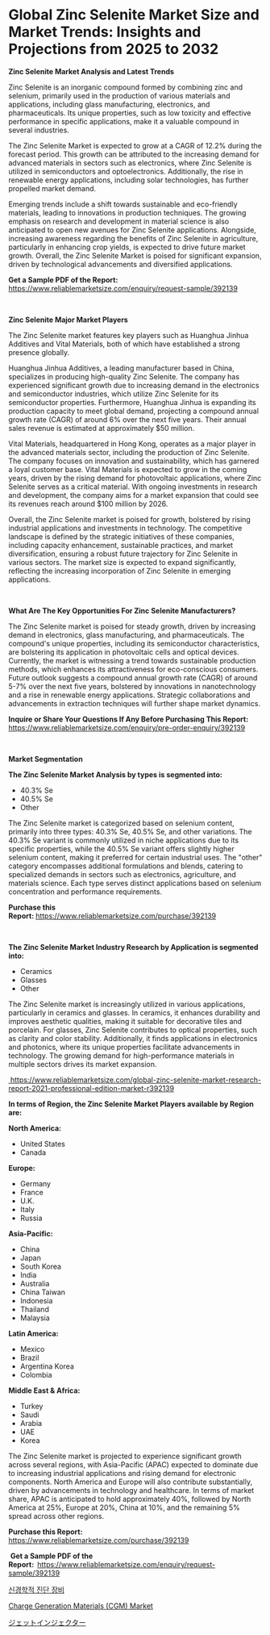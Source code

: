 <p><h1>Global Zinc Selenite Market Size and Market Trends: Insights and Projections from 2025 to 2032</h1></p><p><strong>Zinc Selenite Market Analysis and Latest Trends</strong></p>
<p><p>Zinc Selenite is an inorganic compound formed by combining zinc and selenium, primarily used in the production of various materials and applications, including glass manufacturing, electronics, and pharmaceuticals. Its unique properties, such as low toxicity and effective performance in specific applications, make it a valuable compound in several industries.</p><p>The Zinc Selenite Market is expected to grow at a CAGR of 12.2% during the forecast period. This growth can be attributed to the increasing demand for advanced materials in sectors such as electronics, where Zinc Selenite is utilized in semiconductors and optoelectronics. Additionally, the rise in renewable energy applications, including solar technologies, has further propelled market demand. </p><p>Emerging trends include a shift towards sustainable and eco-friendly materials, leading to innovations in production techniques. The growing emphasis on research and development in material science is also anticipated to open new avenues for Zinc Selenite applications. Alongside, increasing awareness regarding the benefits of Zinc Selenite in agriculture, particularly in enhancing crop yields, is expected to drive future market growth. Overall, the Zinc Selenite Market is poised for significant expansion, driven by technological advancements and diversified applications.</p></p>
<p><strong>Get a Sample PDF of the Report:&nbsp;</strong> <a href="https://www.reliablemarketsize.com/enquiry/request-sample/392139?utm_campaign=1886&utm_medium=2&utm_source=Github&utm_content=ia&utm_term=17012025&utm_id=zinc-selenite">https://www.reliablemarketsize.com/enquiry/request-sample/392139</a></p>
<p>&nbsp;</p>
<p><strong>Zinc Selenite Major Market Players</strong></p>
<p><p>The Zinc Selenite market features key players such as Huanghua Jinhua Additives and Vital Materials, both of which have established a strong presence globally. </p><p>Huanghua Jinhua Additives, a leading manufacturer based in China, specializes in producing high-quality Zinc Selenite. The company has experienced significant growth due to increasing demand in the electronics and semiconductor industries, which utilize Zinc Selenite for its semiconductor properties. Furthermore, Huanghua Jinhua is expanding its production capacity to meet global demand, projecting a compound annual growth rate (CAGR) of around 6% over the next five years. Their annual sales revenue is estimated at approximately $50 million.</p><p>Vital Materials, headquartered in Hong Kong, operates as a major player in the advanced materials sector, including the production of Zinc Selenite. The company focuses on innovation and sustainability, which has garnered a loyal customer base. Vital Materials is expected to grow in the coming years, driven by the rising demand for photovoltaic applications, where Zinc Selenite serves as a critical material. With ongoing investments in research and development, the company aims for a market expansion that could see its revenues reach around $100 million by 2026.</p><p>Overall, the Zinc Selenite market is poised for growth, bolstered by rising industrial applications and investments in technology. The competitive landscape is defined by the strategic initiatives of these companies, including capacity enhancement, sustainable practices, and market diversification, ensuring a robust future trajectory for Zinc Selenite in various sectors. The market size is expected to expand significantly, reflecting the increasing incorporation of Zinc Selenite in emerging applications.</p></p>
<p>&nbsp;</p>
<p><strong>What Are The Key Opportunities For Zinc Selenite Manufacturers?</strong></p>
<p><p>The Zinc Selenite market is poised for steady growth, driven by increasing demand in electronics, glass manufacturing, and pharmaceuticals. The compound's unique properties, including its semiconductor characteristics, are bolstering its application in photovoltaic cells and optical devices. Currently, the market is witnessing a trend towards sustainable production methods, which enhances its attractiveness for eco-conscious consumers. Future outlook suggests a compound annual growth rate (CAGR) of around 5-7% over the next five years, bolstered by innovations in nanotechnology and a rise in renewable energy applications. Strategic collaborations and advancements in extraction techniques will further shape market dynamics.</p></p>
<p><strong>Inquire or Share Your Questions If Any Before Purchasing This Report:</strong> <a href="https://www.reliablemarketsize.com/enquiry/pre-order-enquiry/392139?utm_campaign=1886&utm_medium=2&utm_source=Github&utm_content=ia&utm_term=17012025&utm_id=zinc-selenite">https://www.reliablemarketsize.com/enquiry/pre-order-enquiry/392139</a></p>
<p>&nbsp;</p>
<p><strong>Market Segmentation</strong></p>
<p><strong>The Zinc Selenite Market Analysis by types is segmented into:</strong></p>
<p><ul><li>40.3% Se</li><li>40.5% Se</li><li>Other</li></ul></p>
<p><p>The Zinc Selenite market is categorized based on selenium content, primarily into three types: 40.3% Se, 40.5% Se, and other variations. The 40.3% Se variant is commonly utilized in niche applications due to its specific properties, while the 40.5% Se variant offers slightly higher selenium content, making it preferred for certain industrial uses. The "other" category encompasses additional formulations and blends, catering to specialized demands in sectors such as electronics, agriculture, and materials science. Each type serves distinct applications based on selenium concentration and performance requirements.</p></p>
<p><strong>Purchase this Report:&nbsp;</strong><a href="https://www.reliablemarketsize.com/purchase/392139?utm_campaign=1886&utm_medium=2&utm_source=Github&utm_content=ia&utm_term=17012025&utm_id=zinc-selenite">https://www.reliablemarketsize.com/purchase/392139</a></p>
<p>&nbsp;</p>
<p><strong>The Zinc Selenite Market Industry Research by Application is segmented into:</strong></p>
<p><ul><li>Ceramics</li><li>Glasses</li><li>Other</li></ul></p>
<p><p>The Zinc Selenite market is increasingly utilized in various applications, particularly in ceramics and glasses. In ceramics, it enhances durability and improves aesthetic qualities, making it suitable for decorative tiles and porcelain. For glasses, Zinc Selenite contributes to optical properties, such as clarity and color stability. Additionally, it finds applications in electronics and photonics, where its unique properties facilitate advancements in technology. The growing demand for high-performance materials in multiple sectors drives its market expansion.</p></p>
<p><a href="https://www.reliablemarketsize.com/global-zinc-selenite-market-research-report-2021-professional-edition-market-r392139?utm_campaign=1886&utm_medium=2&utm_source=Github&utm_content=ia&utm_term=17012025&utm_id=zinc-selenite">&nbsp;https://www.reliablemarketsize.com/global-zinc-selenite-market-research-report-2021-professional-edition-market-r392139</a></p>
<p><strong>In terms of Region, the Zinc Selenite Market Players available by Region are:</strong></p>
<p>
    <p> <strong> North America: </strong>
        <ul>
            <li>United States</li>
            <li>Canada</li>
        </ul>
        </p> 
    <p> <strong> Europe: </strong>
        <ul>
            <li>Germany</li>
            <li>France</li>
            <li>U.K.</li>
            <li>Italy</li>
            <li>Russia</li>
        </ul>
        </p> 
    <p> <strong> Asia-Pacific: </strong>
        <ul>
            <li>China</li>
            <li>Japan</li>
            <li>South Korea</li>
            <li>India</li>
            <li>Australia</li>
            <li>China Taiwan</li>
            <li>Indonesia</li>
            <li>Thailand</li>
            <li>Malaysia</li>
        </ul>
        </p> 
    <p> <strong> Latin America: </strong>
        <ul>
            <li>Mexico</li>
            <li>Brazil</li>
            <li>Argentina Korea</li>
            <li>Colombia</li>
        </ul>
        </p> 
    <p> <strong> Middle East & Africa: </strong>
        <ul>
            <li>Turkey</li>
            <li>Saudi</li>
            <li>Arabia</li>
            <li>UAE</li>
            <li>Korea</li>
        </ul>
    </p>
    </p>
<p><p>The Zinc Selenite market is projected to experience significant growth across several regions, with Asia-Pacific (APAC) expected to dominate due to increasing industrial applications and rising demand for electronic components. North America and Europe will also contribute substantially, driven by advancements in technology and healthcare. In terms of market share, APAC is anticipated to hold approximately 40%, followed by North America at 25%, Europe at 20%, China at 10%, and the remaining 5% spread across other regions.</p></p>
<p><strong>Purchase this Report: </strong><a href="https://www.reliablemarketsize.com/purchase/392139?utm_campaign=1886&utm_medium=2&utm_source=Github&utm_content=ia&utm_term=17012025&utm_id=zinc-selenite">https://www.reliablemarketsize.com/purchase/392139</a></p>
<p>&nbsp;<strong>Get a Sample PDF of the Report:&nbsp;&nbsp;</strong><a href="https://www.reliablemarketsize.com/enquiry/request-sample/392139?utm_campaign=1886&utm_medium=2&utm_source=Github&utm_content=ia&utm_term=17012025&utm_id=zinc-selenite">https://www.reliablemarketsize.com/enquiry/request-sample/392139</a></p>
<p><strong></strong></p>
<p><p><a href="https://github.com/laholand/Market-Research-Report-List-6/blob/main/126784231377.md?utm_campaign=1886&utm_medium=2&utm_source=Github&utm_content=ia&utm_term=17012025&utm_id=zinc-selenite">신경학적 진단 장비</a></p><p><a href="https://github.com/vimar16th/Market-Research-Report-List-7/blob/main/charge-generation-materials-cgm-market.md?utm_campaign=1886&utm_medium=2&utm_source=Github&utm_content=ia&utm_term=17012025&utm_id=zinc-selenite">Charge Generation Materials (CGM) Market</a></p><p><a href="https://github.com/mohamedbakry57/Market-Research-Report-List-6/blob/main/684603131178.md?utm_campaign=1886&utm_medium=2&utm_source=Github&utm_content=ia&utm_term=17012025&utm_id=zinc-selenite">ジェットインジェクター</a></p></p>